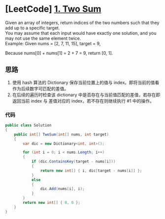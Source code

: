 # [LeetCode] [1. Two Sum](https://leetcode.com/problems/two-sum/)

Given an array of integers, return indices of the two numbers such that they add up to a specific target.  
You may assume that each input would have exactly one solution, and you may not use the same element twice.  
Example:
Given nums = [2, 7, 11, 15], target = 9,

Because nums[0] + nums[1] = 2 + 7 = 9,
return [0, 1].

## 思路

1. 使用 hash 算法的 Dictionary 保存当前位置上的值与 index。即将当前的值看作为后续数字可匹配的差值。
2. 在后续的遍历时检查该 dictionary 中是否存在与当前值匹配的差值，若存在即返回当前 index 与 差值对应的 index，若不存在则继续执行 #1 中的操作。

### 代码

```csharp
public class Solution
{
    public int[] TwoSum(int[] nums, int target)
    {
        var dic = new Dictionary<int, int>();

        for (int i = 0; i < nums.Length; i++)
        {
            if (dic.ContainsKey(target - nums[i]))
            {
                return new int[] { i, dic[target - nums[i]] };
            }
            else
            {
                dic.Add(nums[i], i);
            }
        }
        return new int[] { 0, 0 };
    }
}
```
